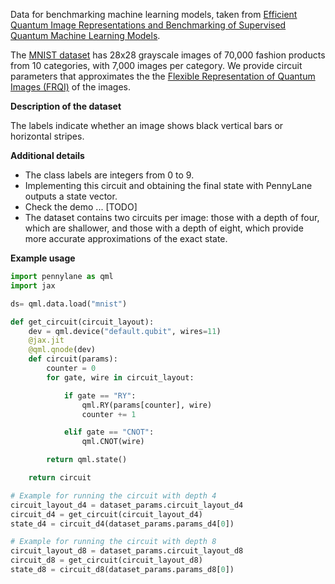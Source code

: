 Data for benchmarking machine learning models, taken from
[Efficient Quantum Image Representations and Benchmarking of Supervised Quantum Machine Learning Models](https://arxiv.org/abs/2503.xx).

The [MNIST dataset](https://ieeexplore.ieee.org/document/6296535) has 28x28 grayscale images of 70,000 fashion products from 10 categories, with 7,000 images per category. We provide circuit parameters that approximates the the [Flexible Representation of Quantum Images (FRQI)](https://link.springer.com/article/10.1007/s11128-010-0177-y) of the images.

**Description of the dataset**

The labels indicate whether an image shows black vertical bars or horizontal stripes.

**Additional details**

- The class labels are integers from 0 to 9.
- Implementing this circuit and obtaining the final state with PennyLane outputs a state vector.
- Check the demo ... [TODO]
- The dataset contains two circuits per image: those with a depth of four, which are shallower, and those with a depth of eight, which provide more accurate approximations of the exact state.

**Example usage**

```python
import pennylane as qml
import jax

ds= qml.data.load("mnist")

def get_circuit(circuit_layout):
    dev = qml.device("default.qubit", wires=11)
    @jax.jit
    @qml.qnode(dev)
    def circuit(params):
        counter = 0
        for gate, wire in circuit_layout:

            if gate == "RY":
                qml.RY(params[counter], wire)
                counter += 1

            elif gate == "CNOT":
                qml.CNOT(wire)

        return qml.state()

    return circuit

# Example for running the circuit with depth 4
circuit_layout_d4 = dataset_params.circuit_layout_d4
circuit_d4 = get_circuit(circuit_layout_d4)
state_d4 = circuit_d4(dataset_params.params_d4[0])

# Example for running the circuit with depth 8
circuit_layout_d8 = dataset_params.circuit_layout_d8
circuit_d8 = get_circuit(circuit_layout_d8)
state_d8 = circuit_d8(dataset_params.params_d8[0])
```